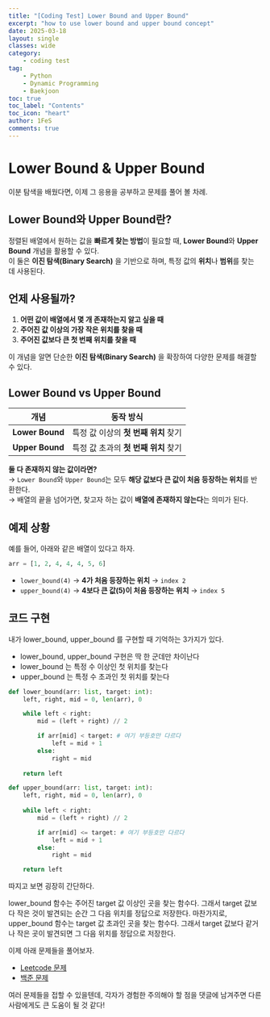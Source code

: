 ```yaml
---
title: "[Coding Test] Lower Bound and Upper Bound"
excerpt: "how to use lower bound and upper bound concept"
date: 2025-03-18
layout: single
classes: wide
category:
    - coding test
tag:
    - Python
    - Dynamic Programming
    - Baekjoon
toc: true
toc_label: "Contents"
toc_icon: "heart"
author: 1FeS
comments: true
---
```


# Lower Bound & Upper Bound

이분 탐색을 배웠다면, 이제 그 응용을 공부하고 문제를 풀어 볼 차례.

## Lower Bound와 Upper Bound란?

정렬된 배열에서 원하는 값을 **빠르게 찾는 방법**이 필요할 때, **Lower Bound**와 **Upper Bound** 개념을 활용할 수 있다.  
이 둘은 **이진 탐색(Binary Search)** 을 기반으로 하며, 특정 값의 **위치**나 **범위**를 찾는 데 사용된다.

## 언제 사용될까?

1. **어떤 값이 배열에서 몇 개 존재하는지 알고 싶을 때**
2. **주어진 값 이상의 가장 작은 위치를 찾을 때**
3. **주어진 값보다 큰 첫 번째 위치를 찾을 때**

이 개념을 알면 단순한 **이진 탐색(Binary Search)** 을 확장하여 다양한 문제를 해결할 수 있다.

## Lower Bound vs Upper Bound

| 개념        | 동작 방식 |
|------------|--------------------------------------|
| **Lower Bound** | 특정 값 이상의 **첫 번째 위치** 찾기 |
| **Upper Bound** | 특정 값 초과의 **첫 번째 위치** 찾기 |

**둘 다 존재하지 않는 값이라면?**  
→ `Lower Bound`와 `Upper Bound`는 모두 **해당 값보다 큰 값이 처음 등장하는 위치**를 반환한다.  
→ 배열의 끝을 넘어가면, 찾고자 하는 값이 **배열에 존재하지 않는다**는 의미가 된다.

## 예제 상황

예를 들어, 아래와 같은 배열이 있다고 하자.

```python
arr = [1, 2, 4, 4, 4, 5, 6]
```

- `lower_bound(4)` → **4가 처음 등장하는 위치** → `index 2`
- `upper_bound(4)` → **4보다 큰 값(5)이 처음 등장하는 위치** → `index 5`

## 코드 구현

내가 lower_bound, upper_bound 를 구현할 때 기억하는 3가지가 있다.

- lower_bound, upper_bound 구현은 딱 한 군데만 차이난다
- lower_bound 는 특정 수 이상인 첫 위치를 찾는다
- upper_bound 는 특정 수 초과인 첫 위치를 찾는다

```python
def lower_bound(arr: list, target: int):
	left, right, mid = 0, len(arr), 0

	while left < right:
		mid = (left + right) // 2

		if arr[mid] < target: # 여기 부등호만 다르다
			left = mid + 1
		else:
			right = mid
	
	return left

def upper_bound(arr: list, target: int):
	left, right, mid = 0, len(arr), 0
	
	while left < right:
		mid = (left + right) // 2

		if arr[mid] <= target: # 여기 부등호만 다르다
			left = mid + 1
		else:
			right = mid

	return left
```

따지고 보면 굉장히 간단하다.

lower_bound 함수는 주어진 target 값 이상인 곳을 찾는 함수다. 그래서 target 값보다 작은 것이 발견되는 순간 그 다음 위치를 정답으로 저장한다. 마찬가지로, upper_bound 함수는 target 값 초과인 곳을 찾는 함수다. 그래서 target 값보다 같거나 작은 곳이 발견되면 그 다음 위치를 정답으로 저장한다.

이제 아래 문제들을 풀어보자.

- [Leetcode 문제](https://leetcode.com/problems/find-first-and-last-position-of-element-in-sorted-array/description/)
- [백준 문제](https://www.acmicpc.net/problem/1572)

여러 문제들을 접할 수 있을텐데, 각자가 경험한 주의해야 할 점을 댓글에 남겨주면 다른 사람에게도 큰 도움이 될 것 같다!